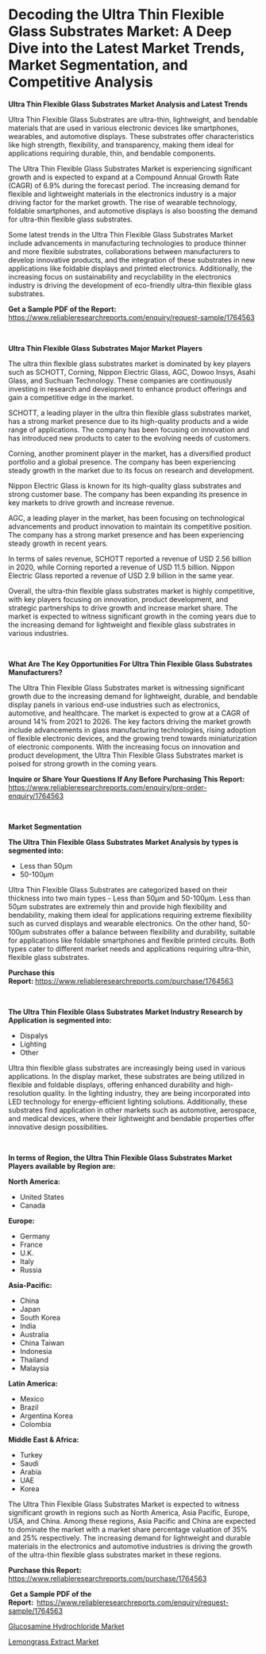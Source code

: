 <p><h1>Decoding the Ultra Thin Flexible Glass Substrates Market: A Deep Dive into the Latest Market Trends, Market Segmentation, and Competitive Analysis</h1></p><p><strong>Ultra Thin Flexible Glass Substrates Market Analysis and Latest Trends</strong></p>
<p><p>Ultra Thin Flexible Glass Substrates are ultra-thin, lightweight, and bendable materials that are used in various electronic devices like smartphones, wearables, and automotive displays. These substrates offer characteristics like high strength, flexibility, and transparency, making them ideal for applications requiring durable, thin, and bendable components.</p><p>The Ultra Thin Flexible Glass Substrates Market is experiencing significant growth and is expected to expand at a Compound Annual Growth Rate (CAGR) of 6.9% during the forecast period. The increasing demand for flexible and lightweight materials in the electronics industry is a major driving factor for the market growth. The rise of wearable technology, foldable smartphones, and automotive displays is also boosting the demand for ultra-thin flexible glass substrates.</p><p>Some latest trends in the Ultra Thin Flexible Glass Substrates Market include advancements in manufacturing technologies to produce thinner and more flexible substrates, collaborations between manufacturers to develop innovative products, and the integration of these substrates in new applications like foldable displays and printed electronics. Additionally, the increasing focus on sustainability and recyclability in the electronics industry is driving the development of eco-friendly ultra-thin flexible glass substrates.</p></p>
<p><strong>Get a Sample PDF of the Report:&nbsp;</strong> <a href="https://www.reliableresearchreports.com/enquiry/request-sample/1764563">https://www.reliableresearchreports.com/enquiry/request-sample/1764563</a></p>
<p>&nbsp;</p>
<p><strong>Ultra Thin Flexible Glass Substrates Major Market Players</strong></p>
<p><p>The ultra thin flexible glass substrates market is dominated by key players such as SCHOTT, Corning, Nippon Electric Glass, AGC, Dowoo Insys, Asahi Glass, and Suchuan Technology. These companies are continuously investing in research and development to enhance product offerings and gain a competitive edge in the market.</p><p>SCHOTT, a leading player in the ultra thin flexible glass substrates market, has a strong market presence due to its high-quality products and a wide range of applications. The company has been focusing on innovation and has introduced new products to cater to the evolving needs of customers.</p><p>Corning, another prominent player in the market, has a diversified product portfolio and a global presence. The company has been experiencing steady growth in the market due to its focus on research and development.</p><p>Nippon Electric Glass is known for its high-quality glass substrates and strong customer base. The company has been expanding its presence in key markets to drive growth and increase revenue.</p><p>AGC, a leading player in the market, has been focusing on technological advancements and product innovation to maintain its competitive position. The company has a strong market presence and has been experiencing steady growth in recent years.</p><p>In terms of sales revenue, SCHOTT reported a revenue of USD 2.56 billion in 2020, while Corning reported a revenue of USD 11.5 billion. Nippon Electric Glass reported a revenue of USD 2.9 billion in the same year.</p><p>Overall, the ultra-thin flexible glass substrates market is highly competitive, with key players focusing on innovation, product development, and strategic partnerships to drive growth and increase market share. The market is expected to witness significant growth in the coming years due to the increasing demand for lightweight and flexible glass substrates in various industries.</p></p>
<p>&nbsp;</p>
<p><strong>What Are The Key Opportunities For Ultra Thin Flexible Glass Substrates Manufacturers?</strong></p>
<p><p>The Ultra Thin Flexible Glass Substrates market is witnessing significant growth due to the increasing demand for lightweight, durable, and bendable display panels in various end-use industries such as electronics, automotive, and healthcare. The market is expected to grow at a CAGR of around 14% from 2021 to 2026. The key factors driving the market growth include advancements in glass manufacturing technologies, rising adoption of flexible electronic devices, and the growing trend towards miniaturization of electronic components. With the increasing focus on innovation and product development, the Ultra Thin Flexible Glass Substrates market is poised for strong growth in the coming years.</p></p>
<p><strong>Inquire or Share Your Questions If Any Before Purchasing This Report:</strong> <a href="https://www.reliableresearchreports.com/enquiry/pre-order-enquiry/1764563">https://www.reliableresearchreports.com/enquiry/pre-order-enquiry/1764563</a></p>
<p>&nbsp;</p>
<p><strong>Market Segmentation</strong></p>
<p><strong>The Ultra Thin Flexible Glass Substrates Market Analysis by types is segmented into:</strong></p>
<p><ul><li>Less than 50μm</li><li>50-100μm</li></ul></p>
<p><p>Ultra Thin Flexible Glass Substrates are categorized based on their thickness into two main types - Less than 50μm and 50-100μm. Less than 50μm substrates are extremely thin and provide high flexibility and bendability, making them ideal for applications requiring extreme flexibility such as curved displays and wearable electronics. On the other hand, 50-100μm substrates offer a balance between flexibility and durability, suitable for applications like foldable smartphones and flexible printed circuits. Both types cater to different market needs and applications requiring ultra-thin, flexible glass substrates.</p></p>
<p><strong>Purchase this Report:&nbsp;</strong><a href="https://www.reliableresearchreports.com/purchase/1764563">https://www.reliableresearchreports.com/purchase/1764563</a></p>
<p>&nbsp;</p>
<p><strong>The Ultra Thin Flexible Glass Substrates Market Industry Research by Application is segmented into:</strong></p>
<p><ul><li>Dispalys</li><li>Lighting</li><li>Other</li></ul></p>
<p><p>Ultra thin flexible glass substrates are increasingly being used in various applications. In the display market, these substrates are being utilized in flexible and foldable displays, offering enhanced durability and high-resolution quality. In the lighting industry, they are being incorporated into LED technology for energy-efficient lighting solutions. Additionally, these substrates find application in other markets such as automotive, aerospace, and medical devices, where their lightweight and bendable properties offer innovative design possibilities.</p></p>
<p>&nbsp;</p>
<p><strong>In terms of Region, the Ultra Thin Flexible Glass Substrates Market Players available by Region are:</strong></p>
<p>
    <p> <strong> North America: </strong>
        <ul>
            <li>United States</li>
            <li>Canada</li>
        </ul>
        </p> 
    <p> <strong> Europe: </strong>
        <ul>
            <li>Germany</li>
            <li>France</li>
            <li>U.K.</li>
            <li>Italy</li>
            <li>Russia</li>
        </ul>
        </p> 
    <p> <strong> Asia-Pacific: </strong>
        <ul>
            <li>China</li>
            <li>Japan</li>
            <li>South Korea</li>
            <li>India</li>
            <li>Australia</li>
            <li>China Taiwan</li>
            <li>Indonesia</li>
            <li>Thailand</li>
            <li>Malaysia</li>
        </ul>
        </p> 
    <p> <strong> Latin America: </strong>
        <ul>
            <li>Mexico</li>
            <li>Brazil</li>
            <li>Argentina Korea</li>
            <li>Colombia</li>
        </ul>
        </p> 
    <p> <strong> Middle East & Africa: </strong>
        <ul>
            <li>Turkey</li>
            <li>Saudi</li>
            <li>Arabia</li>
            <li>UAE</li>
            <li>Korea</li>
        </ul>
    </p>
    </p>
<p><p>The Ultra Thin Flexible Glass Substrates Market is expected to witness significant growth in regions such as North America, Asia Pacific, Europe, USA, and China. Among these regions, Asia Pacific and China are expected to dominate the market with a market share percentage valuation of 35% and 25% respectively. The increasing demand for lightweight and durable materials in the electronics and automotive industries is driving the growth of the ultra-thin flexible glass substrates market in these regions.</p></p>
<p><strong>Purchase this Report: </strong><a href="https://www.reliableresearchreports.com/purchase/1764563">https://www.reliableresearchreports.com/purchase/1764563</a></p>
<p>&nbsp;<strong>Get a Sample PDF of the Report:&nbsp;&nbsp;</strong><a href="https://www.reliableresearchreports.com/enquiry/request-sample/1764563">https://www.reliableresearchreports.com/enquiry/request-sample/1764563</a></p>
<p><strong></strong></p>
<p><p><a href="https://forested-sushi-9b0.notion.site/Glucosamine-Hydrochloride-Market-Offer-Valuable-Insights-into-Market-Size-Market-Share-Market-Tren-f33600ec6fe84747af38052bed10ea84">Glucosamine Hydrochloride Market</a></p><p><a href="https://github.com/Sherrillcrooksxa8i18ucf2m/Market-Research-Report-List-1/blob/main/lemongrass-extract-market.md">Lemongrass Extract Market</a></p></p>